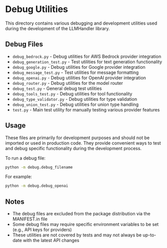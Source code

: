 # Debug Utilities

This directory contains various debugging and development utilities used during the development of the LLMHandler library.

## Debug Files

- `debug_bedrock.py` - Debug utilities for AWS Bedrock provider integration
- `debug_generation_test.py` - Test utilities for text generation functionality
- `debug_google.py` - Debug utilities for Google provider integration
- `debug_message_test.py` - Test utilities for message formatting
- `debug_openai.py` - Debug utilities for OpenAI provider integration
- `debug_router.py` - Debug utilities for the model router
- `debug_test.py` - General debug test utilities
- `debug_tools_test.py` - Debug utilities for tool functionality
- `debug_type_validator.py` - Debug utilities for type validation
- `debug_union_test.py` - Debug utilities for union type handling
- `test.py` - Main test utility for manually testing various provider features

## Usage

These files are primarily for development purposes and should not be imported or used in production code. They provide convenient ways to test and debug specific functionality during the development process.

To run a debug file:

```bash
python -m debug.debug_filename
```

For example:

```bash
python -m debug.debug_openai
```

## Notes

- The debug files are excluded from the package distribution via the MANIFEST.in file
- Some debug files may require specific environment variables to be set (e.g., API keys for providers)
- These utilities are not covered by tests and may not always be up-to-date with the latest API changes

